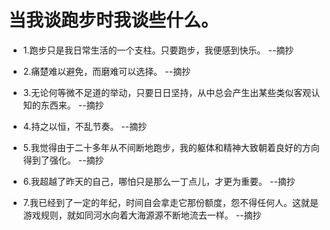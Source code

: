 # 当我谈跑步时我谈些什么。

- 1.跑步只是我日常生活的一个支柱。只要跑步，我便感到快乐。 --摘抄

- 2.痛楚难以避免，而磨难可以选择。 --摘抄

- 3.无论何等微不足道的举动，只要日日坚持，从中总会产生出某些类似客观认知的东西来。 --摘抄

- 4.持之以恒，不乱节奏。 --摘抄

- 5.我觉得由于二十多年从不间断地跑步，我的躯体和精神大致朝着良好的方向得到了强化。 --摘抄

- 6.我超越了昨天的自己，哪怕只是那么一丁点儿，才更为重要。 --摘抄

- 7.我已经到了一定的年纪，时间自会拿走它那份额度，怨不得任何人。这就是游戏规则，就如同河水向着大海源源不断地流去一样。 --摘抄
